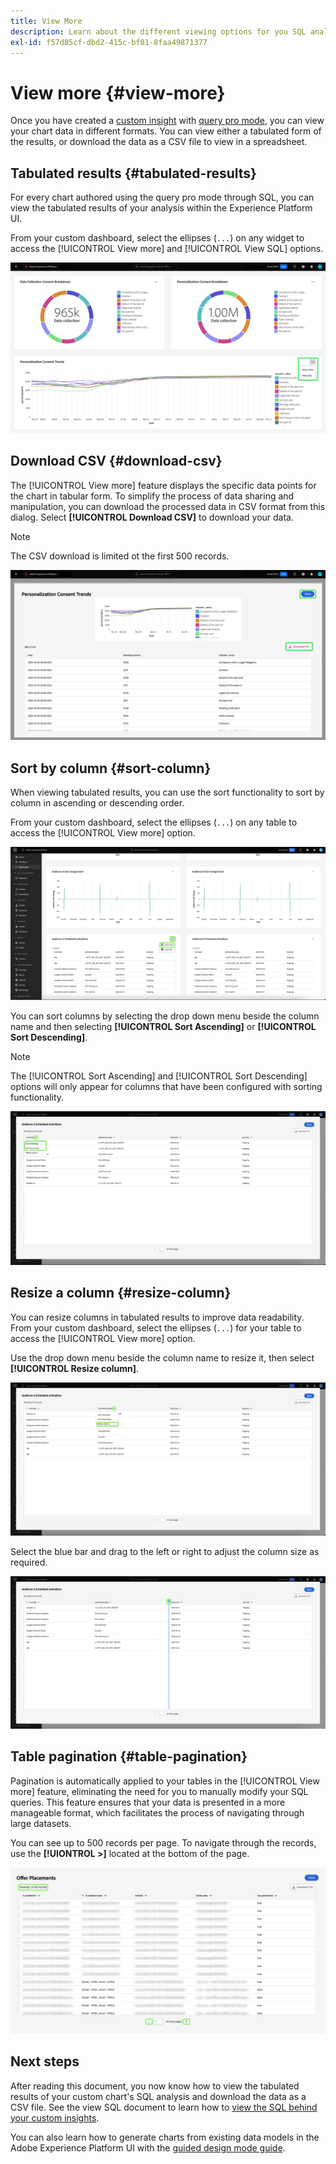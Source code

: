```yaml
---
title: View More
description: Learn about the different viewing options for you SQL analysed data. From your custom dashboard you can view the tabulated results of your analysis or download the processed data in CSV format.
exl-id: f57d85cf-dbd2-415c-bf01-8faa49871377
---
```

# View more {#view-more}

Once you have created a [custom insight](../sql-insights/overview.md) with [query pro mode](./overview.md), you can view your chart data in different formats. You can view either a tabulated form of the results, or download the data as a CSV file to view in a spreadsheet. 

## Tabulated results {#tabulated-results}

For every chart authored using the query pro mode through SQL, you can view the tabulated results of your analysis within the Experience Platform UI. 

From your custom dashboard, select the ellipses (`...`) on any widget to access the [!UICONTROL View more] and [!UICONTROL View SQL] options.

![A custom dashboard with an insight's ellipses dropdown menu and the View more and View SQL options highlighted.](../../images/sql-insights/ellipses-dropdown.png)

## Download CSV {#download-csv}

The [!UICONTROL View more] feature displays the specific data points for the chart in tabular form. To simplify the process of data sharing and manipulation, you can download the processed data in CSV format from this dialog. Select **[!UICONTROL Download CSV]** to download your data.

>[!NOTE]
>
>The CSV download is limited ot the first 500 records.

![A dialog displaying a preview of your insight and the tabularized results of your SQL that generated the insight.](../../images/query-pro-mode/view-more-download-csv.png)

## Sort by column {#sort-column}

When viewing tabulated results, you can use the sort functionality to sort by column in ascending or descending order.

From your custom dashboard, select the ellipses (`...`) on any table to access the [!UICONTROL View more] option.

![A custom dashboard with a tables's ellipses dropdown menu and the View more option highlighted.](../../images/query-pro-mode/advanced-ellipses-dropdown.png)

You can sort columns by selecting the drop down menu beside the column name and then selecting **[!UICONTROL Sort Ascending]** or **[!UICONTROL Sort Descending]**.

>[!NOTE]
>
>The [!UICONTROL Sort Ascending] and [!UICONTROL Sort Descending] options will only appear for columns that have been configured with sorting functionality.

![A table column dropdown showing the Sort Ascending and Sort Descending options highlighted.](../../images/query-pro-mode/advanced-sort-dropdown.png)

## Resize a column {#resize-column}

You can resize columns in tabulated results to improve data readability. From your custom dashboard, select the ellipses (`...`) for your table to access the [!UICONTROL View more] option.

Use the drop down menu beside the column name to resize it, then select **[!UICONTROL Resize column]**.

![A table column dropdown showing the Resize column option highlighted.](../../images/query-pro-mode/advanced-resize-dropdown.png)

Select the blue bar and drag to the left or right to adjust the column size as required.

![A table showing the column resize bar highlighted.](../../images/query-pro-mode/advanced-resize-column.png)

## Table pagination {#table-pagination}

Pagination is automatically applied to your tables in the [!UICONTROL View more] feature, eliminating the need for you to manually modify your SQL queries. This feature ensures that your data is presented in a more manageable format, which facilitates the process of navigating through large datasets.

You can see up to 500 records per page. To navigate through the records, use the **[!UIONTROL >]** located at the bottom of the page.

![Tabulated results with results and pagination highlighted.](../../images/query-pro-mode/advanced-table-pagination.png)

## Next steps

After reading this document, you now know how to view the tabulated results of your custom chart's SQL analysis and download the data as a CSV file. See the view SQL document to learn how to [view the SQL behind your custom insights](./view-more.md). 

You can also learn how to generate charts from existing data models in the Adobe Experience Platform UI with the [guided design mode guide](../../user-defined-dashboards.md).
